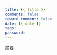 ```yaml
---
title: {{ title }}
comments: false
reward_comment: false
date: {{ date }}
tags:
password:
---
```

摘要
<!--more-->

